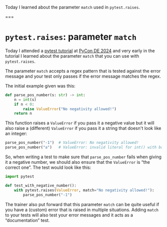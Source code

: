 Today I learned about the parameter `match` used in `pytest.raises`.

===


# `pytest.raises`: parameter `match`

Today I attended a [pytest tutorial](https://pretalx.com/pyconde-pydata-2024/talk/DSFWRC/) at [PyCon DE 2024](https://2024.pycon.de) and very early in the tutorial I learned about the parameter `match` that you can use with `pytest.raises`.

The parameter `match` accepts a regex pattern that is tested against the error message and your test only passes if the error message matches the regex.

The initial example given was this:

```py
def parse_pos_number(s: str) -> int:
    n = int(s)
    if n < 0:
        raise ValueError("No negativity allowed!")
    return n
```

This function raises a `ValueError` if you pass it a negative value but it will also raise a (different) `ValueError` if you pass it a string that doesn't look like an integer:

```py
parse_pos_number("-1")  # ValueError: No negativity allowed!
parse_pos_number("a")   # ValueError: invalid literal for int() with base 10: 'a'
```

So, when writing a test to make sure that `parse_pos_number` fails when giving it a negative number, we should also ensure that the `ValueError` is “the correct one”.
The test would look like this:

```py
import pytest

def test_with_negative_number():
    with pytest.raises(ValueError, match="No negativity allowed!"):
        parse_pos_number("-1")
```

The trainer also put forward that this parameter `match` can be quite useful if you have a (custom) error that is raised in multiple situations.
Adding `match` to your tests will also test your error messages and it acts as a “documentation” test.
